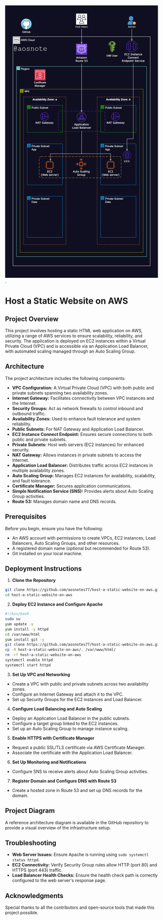 ![Alt text](/Host-a-Static-Website-on-AWS.png).


# Host a Static Website on AWS

## Project Overview
This project involves hosting a static HTML web application on AWS, utilizing a range of AWS services to ensure scalability, reliability, and security. The application is deployed on EC2 instances within a Virtual Private Cloud (VPC) and is accessible via an Application Load Balancer, with automated scaling managed through an Auto Scaling Group.

## Architecture
The project architecture includes the following components:
- **VPC Configuration:** A Virtual Private Cloud (VPC) with both public and private subnets spanning two availability zones.
- **Internet Gateway:** Facilitates connectivity between VPC instances and the Internet.
- **Security Groups:** Act as network firewalls to control inbound and outbound traffic.
- **Availability Zones:** Used to enhance fault tolerance and system reliability.
- **Public Subnets:** For NAT Gateway and Application Load Balancer.
- **EC2 Instance Connect Endpoint:** Ensures secure connections to both public and private subnets.
- **Private Subnets:** Host web servers (EC2 instances) for enhanced security.
- **NAT Gateway:** Allows instances in private subnets to access the Internet.
- **Application Load Balancer:** Distributes traffic across EC2 instances in multiple availability zones.
- **Auto Scaling Group:** Manages EC2 instances for availability, scalability, and fault tolerance.
- **Certificate Manager:** Secures application communications.
- **Simple Notification Service (SNS):** Provides alerts about Auto Scaling Group activities.
- **Route 53:** Manages domain name and DNS records.

## Prerequisites
Before you begin, ensure you have the following:
- An AWS account with permissions to create VPCs, EC2 instances, Load Balancers, Auto Scaling Groups, and other resources.
- A registered domain name (optional but recommended for Route 53).
- Git installed on your local machine.

## Deployment Instructions
1. **Clone the Repository**
```bash
git clone https://github.com/aosnotes77/host-a-static-website-on-aws.git
cd host-a-static-website-on-aws
```

2. **Deploy EC2 Instance and Configure Apache**
```bash
#!/bin/bash
sudo su
yum update -y
yum install -y httpd
cd /var/www/html
yum install git -y
git clone https://github.com/aosnotes77/host-a-static-website-on-aws.git
cp -R host-a-static-website-on-aws/. /var/www/html/
rm -rf host-a-static-website-on-aws
systemctl enable httpd
systemctl start httpd
```

3. **Set Up VPC and Networking**
- Create a VPC with public and private subnets across two availability zones.
- Configure an Internet Gateway and attach it to the VPC.
- Set up Security Groups for the EC2 instances and Load Balancer.

4. **Configure Load Balancing and Auto Scaling**
- Deploy an Application Load Balancer in the public subnets.
- Configure a target group linked to the EC2 instances.
- Set up an Auto Scaling Group to manage instance scaling.

5. **Enable HTTPS with Certificate Manager**
- Request a public SSL/TLS certificate via AWS Certificate Manager.
- Associate the certificate with the Application Load Balancer.

6. **Set Up Monitoring and Notifications**
- Configure SNS to receive alerts about Auto Scaling Group activities.

7. **Register Domain and Configure DNS with Route 53**
- Create a hosted zone in Route 53 and set up DNS records for the domain.

## Project Diagram
A reference architecture diagram is available in the GitHub repository to provide a visual overview of the infrastructure setup.

## Troubleshooting
- **Web Server Issues:** Ensure Apache is running using `sudo systemctl status httpd`.
- **EC2 Connectivity:** Verify Security Group rules allow HTTP (port 80) and HTTPS (port 443) traffic.
- **Load Balancer Health Checks:** Ensure the health check path is correctly configured to the web server's response page.


## Acknowledgments
Special thanks to all the contributors and open-source tools that made this project possible.


